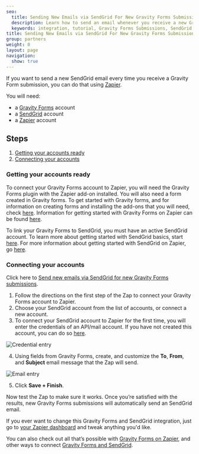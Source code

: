 ```yaml
---
seo:
  title: Sending New Emails via SendGrid For New Gravity Forms Submissions
  description: Learn how to send an email whenever you receive a new Gravity Form submission.
  keywords: integration, tutorial, Gravity Forms Submissions, SendGrid, Zapier
title: Sending New Emails via SendGrid For New Gravity Forms Submissions
group: partners
weight: 0
layout: page
navigation:
  show: true
---
```


If you want to send a new SendGrid email every time you receive a Gravity Form submission, you can do that using [Zapier](http://zapier.com).

You will need:

* a [Gravity Forms](http://www.gravityforms.com) account
* a [SendGrid](http://sendgrid.com) account
* a [Zapier](http://zapier.com) account

## Steps

1. [Getting your accounts ready](#ready)
2. [Connecting your accounts](#connect)

### Getting your accounts ready<a name="ready"></a>


To connect your Gravity Forms account to Zapier, you will need the Gravity Forms plugin with the Zapier add-on installed. You will also need a form created in Gravity forms. To get started with Gravity forms, and for information on creating forms and installing the add-ons that you will need, check [here](https://www.gravityhelp.com/documentation/article/getting-started/). Information for getting started with Gravity Forms on Zapier can be found [here](https://zapier.com/help/gravity-forms/#how-get-started-gravity-forms).

To link your Gravity Forms to SendGrid, you must have an active SendGrid account. To learn more about getting started with SendGrid basics, start [here]({{root_url}}/api-reference/). For more information about getting started with SendGrid on Zapier, go [here](https://zapier.com/help/sendgrid/#how-get-started-sendgrid).


### Connecting your accounts<a name="connect"></a>

Click here to [Send new emails via SendGrid for new Gravity Forms submissions](https://zapier.com/zapbook/zaps/4782/send-new-emails-via-sendgrid-for-new-gravity-forms-submissions/).

1. Follow the directions on the first step of the Zap to connect your Gravity Forms account to Zapier.
2. Choose your SendGrid account from the list of accounts, or connect a new account.
3. To connect your SendGrid account to Zapier for the first time, you will enter the credentials of an API/mail account. If you have not created this account, you can do so [here](https://sendgrid.com/credentials).

![Credential entry](https://api.monosnap.com/rpc/file/download?id=gAajRq9wMKNTN4HyEKzAMosD71ifb8)

4. Using fields from Gravity Forms, create, and customize the **To**, **From**, and **Subject** email message that the Zap will send.

![Email entry](https://api.monosnap.com/rpc/file/download?id=5fpmLkDdv82LPlTeYCyhUE7bsFeSIE)

5. Click **Save + Finish**.

Now test the Zap to make sure it works. Once you’re satisfied with the results, new Gravity Forms submissions will automatically send an SendGrid email.

<call-out>

If you ever want to change this Gravity Forms and SendGrid integration, just go to [your Zapier dashboard](https://zapier.com/app/dashboard) and tweak anything you'd like.

</call-out>

You can also check out all that’s possible with [Gravity Forms on Zapier](https://zapier.com/zapbook/gravity-forms/), and other ways to connect [Gravity Forms and SendGrid](https://zapier.com/zapbook/gravity-forms/sendgrid).
